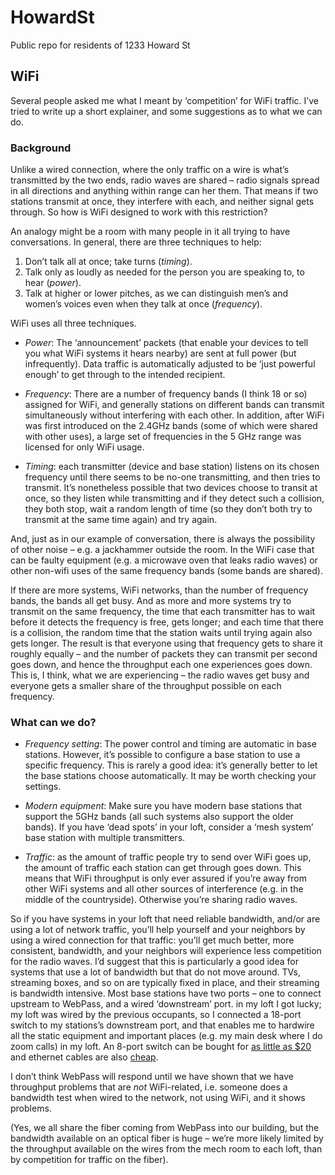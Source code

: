 # HowardSt
Public repo for residents of 1233 Howard St

## WiFi

Several people asked me what I meant by ‘competition’ for WiFi traffic. I’ve tried to write up a short explainer, and some suggestions as to what we can do.

### Background 

Unlike a wired connection, where the only traffic on a wire is what’s transmitted by the two ends, radio waves are shared – radio signals spread in all directions and anything within range can her them. That means if two stations transmit at once, they interfere with each, and neither signal gets through. So how is WiFi designed to work with this restriction? 

An analogy might be a room with many people in it all trying to have conversations. In general, there are three techniques to help:
1. Don’t talk all at once; take turns (_timing_).
2. Talk only as loudly as needed for the person you are speaking to, to hear (_power_).
3. Talk at higher or lower pitches, as we can distinguish men’s and women’s voices even when they talk at once (_frequency_).

WiFi uses all three techniques. 

* _Power_: The ‘announcement’ packets (that enable your devices to tell you what WiFi systems it hears nearby) are sent at full power (but infrequently). Data traffic is automatically adjusted to be ‘just powerful enough’ to get through to the intended recipient.

* _Frequency_: There are a number of frequency bands (I think 18 or so) assigned for WiFi, and generally stations on different bands can transmit simultaneously without interfering with each other. In addition, after WiFi was first introduced on the 2.4GHz bands (some of which were shared with other uses), a large set of frequencies in the 5 GHz range was licensed for only WiFi usage.

* _Timing_: each transmitter (device and base station) listens on its chosen frequency until there seems to be no-one transmitting, and then tries to transmit. It’s nonetheless possible that two devices choose to transit at once, so they listen while transmitting and if they detect such a collision, they both stop, wait a random length of time (so they don’t both try to transmit at the same time again) and try again.

And, just as in our example of conversation, there is always the possibility of other noise – e.g. a jackhammer outside the room. In the WiFi case that can be faulty equipment (e.g. a microwave oven that leaks radio waves) or other non-wifi uses of the same frequency bands (some bands are shared).

If there are more systems, WiFi networks, than the number of frequency bands, the bands all get busy. And as more and more systems try to transmit on the same frequency, the time that each transmitter has to wait before it detects the frequency is free, gets longer; and each time that there is a collision, the random time that the station waits until trying again also gets longer. The result is that everyone using that frequency gets to share it roughly equally – and the number of packets they can transmit per second goes down, and hence the throughput each one experiences goes down. This is, I think, what we are experiencing – the radio waves get busy and everyone gets a smaller share of the throughput possible on each frequency.

### What can we do? 

* _Frequency setting_: The power control and timing are automatic in base stations. However, it’s possible to configure a base station to use a specific frequency. This is rarely a good idea: it’s generally better to let the base stations choose automatically. It may be worth checking your settings.

* _Modern equipment_: Make sure you have modern base stations that support the 5GHz bands (all such systems also support the older bands). If you have ‘dead spots’ in your loft, consider a ‘mesh system’ base station with multiple transmitters.

* _Traffic_: as the amount of traffic people try to send over WiFi goes up, the amount of traffic each station can get through goes down. This means that WiFi throughput is only ever assured if you’re away from other WiFi systems and all other sources of interference (e.g. in the middle of the countryside). Otherwise you’re sharing radio waves.

So if you have systems in your loft that need reliable bandwidth, and/or are using a lot of network traffic, you’ll help yourself and your neighbors by using a wired connection for that traffic: you’ll get much better, more consistent, bandwidth, and your neighbors will experience less competition for the radio waves. I’d suggest that this is particularly a good idea for systems that use a lot of bandwidth but that do not move around. TVs, streaming boxes, and so on are typically fixed in place, and their streaming is bandwidth intensive. Most base stations have two ports – one to connect upstream to WebPass, and a wired ‘downstream’ port. in my loft I got lucky; my loft was wired by the previous occupants, so I connected a 18-port switch to my stations’s downstream port, and that enables me to hardwire all the static equipment and important places (e.g. my main desk where I do zoom calls) in my loft. An 8-port switch can be bought for [as little as $20](https://www.amazon.com/NETGEAR-8-Port-Gigabit-Ethernet-Unmanaged/dp/B07PFYM5MZ/ref=sr_1_3?th=1) and ethernet cables are also [cheap](https://www.amazon.com/Lysymixs-Ethernet-Centers-Network-Enterprise/dp/B0CY1PNCDY/ref=sr_1_5?th=1).

I don’t think WebPass will respond until we have shown that we have throughput problems that are *not* WiFi-related, i.e. someone does a bandwidth test when wired to the network, not using WiFi, and it shows problems.

(Yes, we all share the fiber coming from WebPass into our building, but the bandwidth available on an optical fiber is huge – we’re more likely limited by the throughput available on the wires from the mech room to each loft, than by competition for traffic on the fiber).
